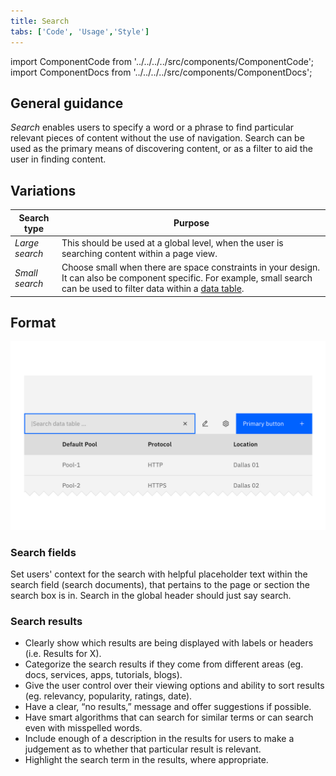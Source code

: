 ```yaml
---
title: Search
tabs: ['Code', 'Usage','Style']
---
```


import ComponentCode from '../../../../src/components/ComponentCode';
import ComponentDocs from '../../../../src/components/ComponentDocs';

## General guidance

_Search_ enables users to specify a word or a phrase to find particular relevant pieces of content without the use of navigation. Search can be used as the primary means of discovering content, or as a filter to aid the user in finding content.




## Variations

| Search type   | Purpose                                                                                                                                                     |
| ------------- | ----------------------------------------------------------------------------------------------------------------------------------------------------------- |
| _Large search_      | This should be used at a global level, when the user is searching content within a page view.                                                                                             |
| _Small search_  | Choose small when there are space constraints in your design. It can also be component specific. For example, small search can be used to filter data within a [data table](/components/data-table). |


## Format

<ImageComponent cols="8" caption="Small Search to filter table data">

![Search at the top of the data table](images/search-usage-1.png)

</ImageComponent>

### Search fields

Set users' context for the search with helpful placeholder text within the search field (search documents), that pertains to the page or section the search box is in. Search in the global header should just say search.

### Search results

- Clearly show which results are being displayed with labels or headers (i.e. Results for X).
- Categorize the search results if they come from different areas (eg. docs, services, apps, tutorials, blogs).
- Give the user control over their viewing options and ability to sort results (eg. relevancy, popularity, ratings, date).
- Have a clear, “no results,” message and offer suggestions if possible.
- Have smart algorithms that can search for similar terms or can search even with misspelled words.
- Include enough of a description in the results for users to make a judgement as to whether that particular result is relevant.
- Highlight the search term in the results, where appropriate.
